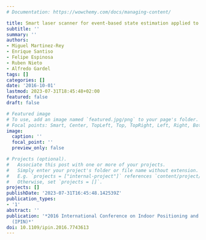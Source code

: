 ```yaml
---
# Documentation: https://wowchemy.com/docs/managing-content/

title: Smart laser scanner for event-based state estimation applied to indoor positioning
subtitle: ''
summary: ''
authors:
- Miguel Martinez-Rey
- Enrique Santiso
- Felipe Espinosa
- Ruben Nieto
- Alfredo Gardel
tags: []
categories: []
date: '2016-10-01'
lastmod: 2023-07-31T18:45:48+02:00
featured: false
draft: false

# Featured image
# To use, add an image named `featured.jpg/png` to your page's folder.
# Focal points: Smart, Center, TopLeft, Top, TopRight, Left, Right, BottomLeft, Bottom, BottomRight.
image:
  caption: ''
  focal_point: ''
  preview_only: false

# Projects (optional).
#   Associate this post with one or more of your projects.
#   Simply enter your project's folder or file name without extension.
#   E.g. `projects = ["internal-project"]` references `content/project/deep-learning/index.md`.
#   Otherwise, set `projects = []`.
projects: []
publishDate: '2023-07-31T16:45:48.142539Z'
publication_types:
- '1'
abstract: ''
publication: '*2016 International Conference on Indoor Positioning and Indoor Navigation
  (IPIN)*'
doi: 10.1109/ipin.2016.7743613
---
```

